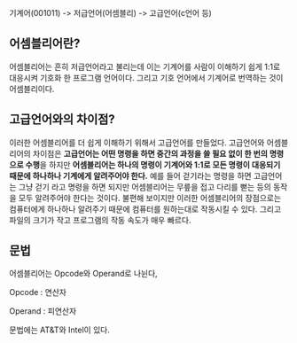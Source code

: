 기계어(001011) -> 저급언어(어셈블리) -> 고급언어(c언어 등)

## 어셈블리어란?

어셈블리어는 흔히 저급언어라고 불리는데 이는 기계어를 사람이 이해하기 쉽게 1:1로 대응시켜 기호화 한 프로그램 언어이다. 그리고 기호 언어에서 기계어로 번역하는 것이 어셈블리이다.

## 고급언어와의 차이점?

이러한 어셈블리어를 더 쉽게 이해하기 위해서 고급언어를 만들었다. 고급언어와 어셈블리어의 차이점은 **고급언어는 어떤 명령을 하면 중간의 과정을 쓸 필요 없이 한 번의 명령으로 수행**을 하지만 **어셈블리어는 하나의 명령이 기계어와 1:1로 모든 명령이 대응되기 때문에 하나하나 기계에게 알려주어야 한다.** 예를 들어 걷기라는 명령을 하면 고급언어는 그냥 걷기 라고 명령을 하면 되지만 어셈블리어는 무릎을 접고 다리를 뻗는 등의 동작을 모두 알려주어야 한다는 것이다. 불편해 보이지만 이러한 어셈블리어의 장점으로는 컴퓨터에게 하나하나 알려주기 때문에 컴퓨터를 원하는대로 작동시킬 수 있다. 그리고 파일의 크기가 작고 프로그램의 작동 속도가 매우 빠르다.

## 문법

어셈블리어는 Opcode와 Operand로 나뉜다,

Opcode : 연산자

Operand : 피연산자

문법에는 AT&T와 Intel이 있다.